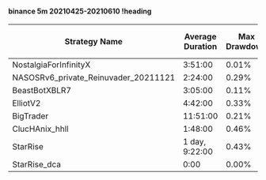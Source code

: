 #### binance 5m 20210425-20210610 !heading
| Strategy Name                        | Average Duration | Max Drawdown | Average Profit | Cum Profit | Tot Profit USDT | Trade Count | Win Rate |
| ------------------------------------ | ---------------- | ------------ | -------------- | ---------- | --------------- | ----------- | -------- |
| NostalgiaForInfinityX                | 3:51:00          | 0.01%        | 2.62%          | 697.00%    | 148.12          | 266         | 99.62%   |
| NASOSRv6_private_Reinuvader_20211121 | 2:24:00          | 0.29%        | 0.84%          | 427.03%    | 105.29          | 507         | 88.17%   |
| BeastBotXBLR7                        | 3:05:00          | 0.11%        | 0.75%          | 284.89%    | 67.56           | 378         | 66.14%   |
| ElliotV2                             | 4:42:00          | 0.33%        | 0.85%          | 621.10%    | 198.42          | 731         | 84.82%   |
| BigTrader                            | 11:51:00         | 0.21%        | 1.43%          | 173.62%    | 45.18           | 121         | 94.21%   |
| ClucHAnix_hhll                       | 1:48:00          | 0.46%        | 0.40%          | 380.79%    | 99.28           | 960         | 86.46%   |
| StarRise                             | 1 day, 9:22:00   | 0.43%        | -0.36%         | -51.37%    | -19.17          | 142         | 96.48%   |
| StarRise_dca                         | 0:00             | 0.00%        | 0.00%          | 0.00%      | 0               | 0           | NaN%     |